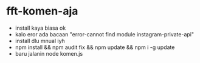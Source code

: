 # fft-komen-aja
* install kaya biasa ok
* kalo eror ada bacaan "error-cannot find module instagram-private-api" 
* install dlu mnual iyh
* npm install && npm audit fix && npm update && npm i -g update
* baru jalanin node komen.js

